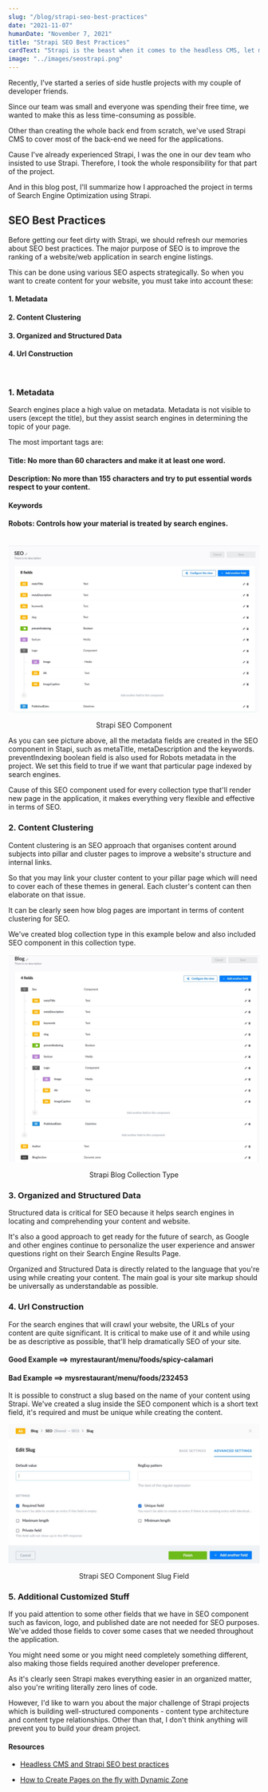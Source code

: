 ```yaml
---
slug: "/blog/strapi-seo-best-practices"
date: "2021-11-07"
humanDate: "November 7, 2021"
title: "Strapi SEO Best Practices"
cardText: "Strapi is the beast when it comes to the headless CMS, let me show you how easy was creating a Search Engine Optimized web application witht it."
image: "../images/seostrapi.png"
---
```


Recently, I've started a series of side hustle projects with my couple of developer friends.

Since our team was small and everyone was spending their free time, we wanted to make this as less time-consuming as possible.

Other than creating the whole back end from scratch, we've used Strapi CMS to cover most of the back-end we need for the applications.

Cause I've already experienced Strapi, I was the one in our dev team who insisted to use Strapi. Therefore, I took the whole responsibility for that part of the project.

And in this blog post, I'll summarize how I approached the project in terms of Search Engine Optimization using Strapi.

## SEO Best Practices

Before getting our feet dirty with Strapi, we should refresh our memories about SEO best practices.
The major purpose of SEO is to improve the ranking of a website/web application in search engine listings.

This can be done using various SEO aspects strategically. So when you want to create content for your website, you must take into account these:

#### 1. Metadata

#### 2. Content Clustering

#### 3. Organized and Structured Data

#### 4. Url Construction

<br>

### 1. Metadata

Search engines place a high value on metadata. Metadata is not visible to users (except the title), but they assist search engines in determining the topic of your page.

The most important tags are:

#### Title: No more than 60 characters and make it at least one word.

#### Description: No more than 155 characters and try to put essential words respect to your content.

#### Keywords

#### Robots: Controls how your material is treated by search engines.

 <br>

<div>
    <img  src="../images/seomain.jpg" alt="Strapi SEO Component"
        title="Strapi SEO Component"  />
    <p style="text-align:center;">Strapi SEO Component</p>
</div>

As you can see picture above, all the metadata fields are created in the SEO component in Stapi, such as metaTitle, metaDescription and the keywords. preventIndexing boolean field is also used for Robots metadata in the project. We set this field to true if we want that particular page indexed by search engines.

Cause of this SEO component used for every collection type that'll render new page in the application, it makes everything very flexible and effective in terms of SEO.

### 2. Content Clustering

Content clustering is an SEO approach that organises content around subjects into pillar and cluster pages to improve a website's structure and internal links.

So that you may link your cluster content to your pillar page which will need to cover each of these themes in general. Each cluster's content can then elaborate on that issue.

It can be clearly seen how blog pages are important in terms of content clustering for SEO.

We've created blog collection type in this example below and also included SEO component in this collection type.

<div>
    <img  src="../images/mainblog.jpg" alt="Strapi Blog Collection Type"
        title="Strapi Blog Collection Type"  />
    <p style="text-align:center;">Strapi Blog Collection Type</p>
</div>

### 3. Organized and Structured Data

Structured data is critical for SEO because it helps search engines in locating and comprehending your content and website.

It's also a good approach to get ready for the future of search, as Google and other engines continue to personalize the user experience and answer questions right on their Search Engine Results Page.

Organized and Structured Data is directly related to the language that you're using while creating your content. The main goal is your site markup should be universally as understandable as possible.

### 4. Url Construction

For the search engines that will crawl your website, the URLs of your content are quite significant. It is critical to make use of it and while using be as descriptive as possible, that'll help dramatically SEO of your site.

#### Good Example ==> myrestaurant/menu/foods/spicy-calamari

#### Bad Example ==> mysrestaurant/menu/foods/232453

It is possible to construct a slug based on the name of your content using Strapi. We've created a slug inside the SEO component which is a short text field, it's required and must be unique while creating the content.

<div>
    <img  src="../images/strapislug.jpg" alt="Strapi SEO Component Slug Field"
        title="Strapi SEO Component Slug Field"  />
    <p style="text-align:center;">Strapi SEO Component Slug Field</p>
</div>

### 5. Additional Customized Stuff

If you paid attention to some other fields that we have in SEO component such as favicon, logo, and published date are not needed for SEO purposes. We've added those fields to cover some cases that we needed throughout the application.

You might need some or you might need completely something different, also making those fields required another developer preference.

As it's clearly seen Strapi makes everything easier in an organized matter, also you're writing literally zero lines of code.

However, I'd like to warn you about the major challenge of Strapi projects which is building well-structured components - content type architecture and content type relationships. Other than that, I don't think anything will prevent you to build your dream project.

#### Resources

- [Headless CMS and Strapi SEO best practices](https://strapi.io/blog/headless-cms-strapi-seo-best-practices)

- [How to Create Pages on the fly with Dynamic Zone](https://strapi.io/blog/how-to-create-pages-on-the-fly-with-dynamic-zone?utm_source=devto&utm_medium=post)
